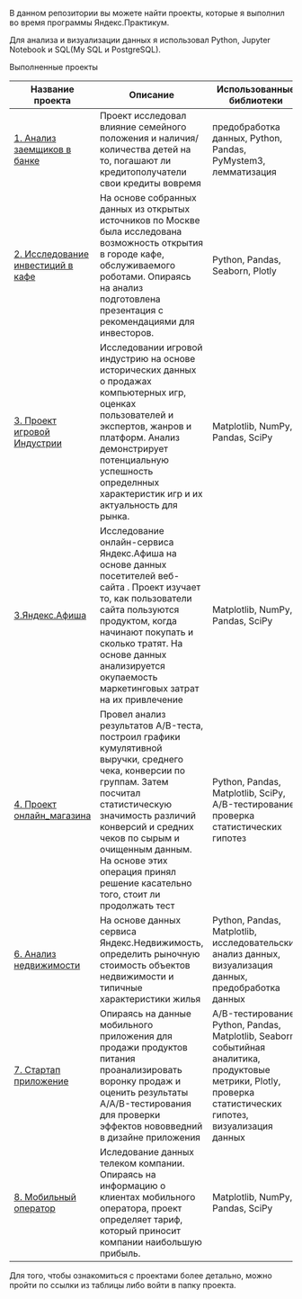 В данном репозитории вы можете найти проекты, которые я выполнил во время программы Яндекс.Практикум.

Для анализа и визуализации данных я использовал Python, Jupyter Notebook и SQL(My SQL и PostgreSQL).

Выполненные проекты


| Название проекта | Описание |  Использованные библиотеки |
| -----------------| ---------|----------------------------|
|[1. Анализ заемщиков в банке](<https://github.com/Ruzhantsou/mystuff/tree/master/bank_project>)|Проект исследовал влияние семейного положения и наличия/количества детей на то, погашают ли кредитополучатели свои кредиты вовремя|предобработка данных, Python, Pandas, PyMystem3, лемматизация|
|[2. Исследование инвестиций в кафе](<https://github.com/Ruzhantsou/mystuff/tree/master/cafe_project>)|На основе собранных данных из открытых источников по Москве была исследована возможность открытия в городе кафе, обслуживаемого роботами. Опираясь на анализ подготовлена презентация с рекомендациями для инвесторов.|Python, Pandas, Seaborn, Plotly|
|[3. Проект игровой Индустрии](<https://github.com/Ruzhantsou/mystuff/tree/master/game_project>)| Исследовании игровой индустрию на основе исторических данных о продажах компьютерных игр, оценках пользователей и экспертов, жанров и платформ. Анализ демонстрирует потенциальную успешность определнных характеристик игр и их актуальность для рынка.   |Matplotlib, NumPy, Pandas, SciPy |
|[3.Яндекс.Афиша](<https://github.com/Ruzhantsou/mystuff/tree/master/online_service-project>)| Исследование онлайн-сервиса Яндекс.Афиша на основе данных посетителей веб-сайта . Проект изучает то, как пользователи сайта пользуются продуктом, когда начинают покупать и сколько тратят. На основе данных анализируется окупаемость маркетинговых затрат на их привлечение  |Matplotlib, NumPy, Pandas, SciPy|
|[4. Проект онлайн_магазина](<https://github.com/Ruzhantsou/mystuff/tree/master/online_shop_project>)| Провел анализ результатов A/B-теста, построил графики кумулятивной выручки, среднего чека, конверсии по группам. Затем посчитал статистическую значимость различий конверсий и средних чеков по сырым и очищенным данным. На основе этих операция принял решение касательно того, стоит ли продолжать тест|Python, Pandas, Matplotlib, SciPy, A/B-тестирование, проверка статистических гипотез|
|[6. Анализ недвижимости](<https://github.com/Ruzhantsou/mystuff/tree/master/real_estate_project>)|На основе данных сервиса Яндекс.Недвижимость, определить рыночную стоимость объектов недвижимости и типичные характеристики жилья|Python, Pandas, Matplotlib, исследовательский анализ данных, визуализация данных, предобработка данных|
|[7. Стартап приложение](<https://github.com/Ruzhantsou/mystuff/tree/master/start_up_project>)|Опираясь на данные мобильного приложения для продажи продуктов питания проанализировать воронку продаж и оценить результаты A/A/B-тестирования для проверки эффектов нововведний в дизайне приложения|A/B-тестирование, Python, Pandas, Matplotlib, Seaborn, событийная аналитика, продуктовые метрики, Plotly, проверка статистических гипотез, визуализация данных|
|[8. Мобильный оператор](<https://github.com/Ruzhantsou/mystuff/tree/master/telecom_project>)| Иследование данных телеком компании. Опираясь на информацию о клиентах мобильного оператора, проект определяет тариф, который приносит компании наибольшую прибыль.|Matplotlib, NumPy, Pandas, SciPy|

     

Для того, чтобы ознакомиться с проектами более детально, можно пройти по ссылки из таблицы либо войти в папку проекта. 
